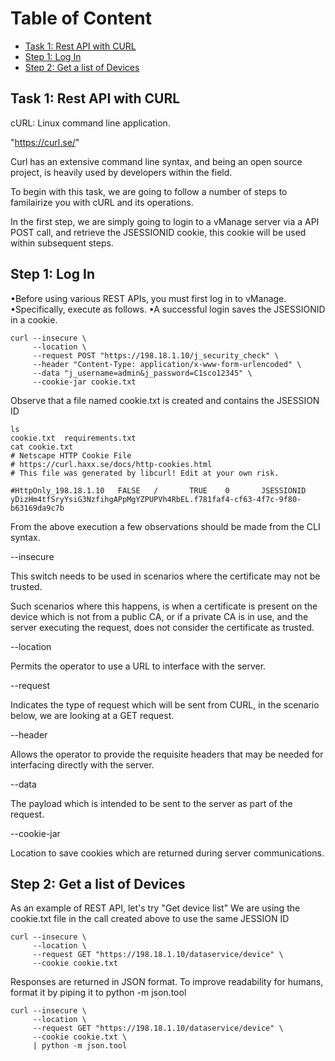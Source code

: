# Table of Content

* [Task 1: Rest API with CURL](#task-1-rest-api-with-curl)
* [Step 1: Log In](#step-1-log-in)
* [Step 2: Get a list of Devices](#step-2-get-a-list-of-devices)

## Task 1: Rest API with CURL

cURL: Linux command line application.

"https://curl.se/"

Curl has an extensive command line syntax, and being an open source project, is heavily used by developers within the field.

To begin with this task, we are going to follow a number of steps to familairize you with cURL and its operations.

In the first step, we are simply going to login to a vManage server via a API POST call, and retrieve the JSESSIONID cookie, this cookie will be used within subsequent steps.

## Step 1: Log In

•Before using various REST APIs, you must first log in to vManage.
•Specifically, execute as follows.
•A successful login saves the JSESSIONID in a cookie.

```code
curl --insecure \
     --location \
     --request POST "https://198.18.1.10/j_security_check" \
     --header "Content-Type: application/x-www-form-urlencoded" \
     --data "j_username=admin&j_password=C1sco12345" \
     --cookie-jar cookie.txt
```

Observe that a file named cookie.txt is created and contains the JSESSION ID

```code
ls
cookie.txt  requirements.txt
cat cookie.txt
# Netscape HTTP Cookie File
# https://curl.haxx.se/docs/http-cookies.html
# This file was generated by libcurl! Edit at your own risk.

#HttpOnly_198.18.1.10   FALSE   /       TRUE    0       JSESSIONID      yDizHm4tfSryYsiG3NzfihgAPpMgYZPUPVh4RbEL.f781faf4-cf63-4f7c-9f80-b63169da9c7b
```

From the above execution a few observations should be made from the CLI syntax.

--insecure

 This switch needs to be used in scenarios where the certificate may not be trusted.

Such scenarios where this happens, is when a certificate is present on the device which is not from a public CA, or if a private CA is in use, and the server executing the request, does not consider the certificate as trusted.

--location

Permits the operator to use a URL to interface with the server.

--request

Indicates the type of request which will be sent from CURL, in the scenario below, we are looking at a GET request.

--header

Allows the operator to provide the requisite headers that may be needed for interfacing directly with the server.

--data

The payload which is intended to be sent to the server as part of the request.

--cookie-jar

Location to save cookies which are returned during server communications.

## Step 2: Get a list of Devices

As an example of REST API, let's try "Get device list"
We are using the cookie.txt file in the call created above to use the same JESSION ID

```code
curl --insecure \
     --location \
     --request GET "https://198.18.1.10/dataservice/device" \
     --cookie cookie.txt
```

Responses are returned in JSON format. To improve readability for humans, format it by piping it to python -m json.tool

```code
curl --insecure \
     --location \
     --request GET "https://198.18.1.10/dataservice/device" \
     --cookie cookie.txt \
     | python -m json.tool
```
